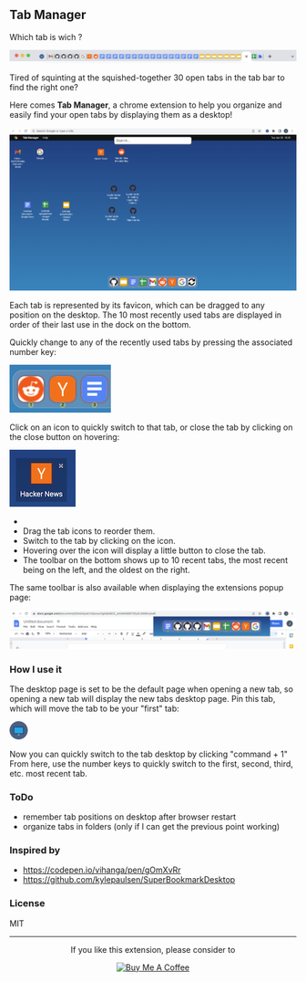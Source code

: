 Tab Manager
---

Which tab is wich ?

![tabbar](screenshots/tabbar.png)

Tired of squinting at the squished-together 30 open tabs in the tab bar to find the right one?


Here comes **Tab Manager**, a chrome extension to help you organize and easily find your open tabs by displaying them as a desktop! 

![screenshot](screenshots/screenshot.png)

Each tab is represented by its favicon, 
which can be dragged to any position on the desktop. 
The 10 most recently used tabs are displayed in order of their last use in the dock on the bottom.

Quickly change to any of the recently used tabs by pressing the associated number key:

![screenshot](screenshots/numbers.png)


Click on an icon to quickly switch to that tab, or close the tab by clicking on the close button on hovering:

![screenshot](screenshots/close.png)


- 
- Drag the tab icons to reorder them.
- Switch to the tab by clicking on the icon.
- Hovering over the icon will display a little button to close the tab.
- The toolbar on the bottom shows up to 10 recent tabs, the most recent being on the left, and the oldest on the right.


The same toolbar is also available when displaying the extensions popup page:

![popup](screenshots/popup.png)

### How I use it
The desktop page is set to be the default page when opening a new tab, 
so opening a new tab will display the new tabs desktop page.
Pin this tab, which will move the tab to be your "first" tab:

![icon](icons/icon.png)

Now you can quickly switch to the tab desktop by clicking "command + 1"
From here, use the number keys to quickly switch to the first, second, third, etc. most recent tab.

### ToDo
- remember tab positions on desktop after browser restart
- organize tabs in folders (only if I can get the previous point working)

### Inspired by
- https://codepen.io/vihanga/pen/gOmXvRr
- https://github.com/kylepaulsen/SuperBookmarkDesktop

### License
MIT

---
<center> If you like this extension, please consider to 


<a href="https://www.buymeacoffee.com/bachmitre" target="_blank"><img src="https://cdn.buymeacoffee.com/buttons/v2/default-yellow.png" alt="Buy Me A Coffee" style="height: 60px !important;width: 217px !important;" ></a>


